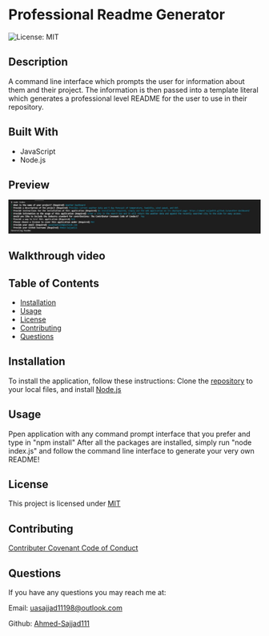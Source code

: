 # Professional Readme Generator
  ![License: MIT](https://img.shields.io/badge/License-MIT-yellow.svg)

  ## Description
  A command line interface which prompts the user for information about them and their project. The information is then passed into a template literal which generates a professional level README for the user to use in their repository.

  ## Built With
  * JavaScript
  * Node.js

  ## Preview
  ![Screenshot of application preview](images/readme-generator-preview.jpg)

  ## Walkthrough video
  

  ## Table of Contents
  * [Installation](#installation)
  * [Usage](#usage)
  * [License](#license)
  * [Contributing](#contributing)
  * [Questions](#questions)

  ## Installation
  To install the application, follow these instructions:
  Clone the [repository](https://github.com/Ahmed-Sajjad111/professional-readme-generator) to your local files, and install [Node.js](https://nodejs.org/en/)

  ## Usage
  Ppen application with any command prompt interface that you prefer and type in "npm install" After all the packages are installed, simply run "node index.js" and follow the command line interface to generate your very own README!

  ## License
  This project is licensed under [MIT](https://opensource.org/licenses/MIT)

  ## Contributing
  [Contributer Covenant Code of Conduct](https://www.contributor-covenant.org/version/2/1/code_of_conduct/)

  ## Questions
  If you have any questions you may reach me at:

  Email: uasajjad11198@outlook.com

  Github: [Ahmed-Sajjad111](https://github.com/Ahmed-Sajjad111/)